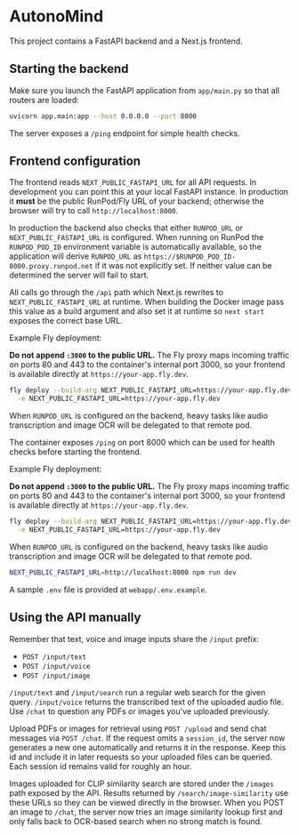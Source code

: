# AutonoMind

This project contains a FastAPI backend and a Next.js frontend.

## Starting the backend

Make sure you launch the FastAPI application from `app/main.py` so that all routers are loaded:

```bash
uvicorn app.main:app --host 0.0.0.0 --port 8000
```
The server exposes a `/ping` endpoint for simple health checks.

## Frontend configuration

The frontend reads `NEXT_PUBLIC_FASTAPI_URL` for all API requests. In
development you can point this at your local FastAPI instance. In production it
**must** be the public RunPod/Fly URL of your backend; otherwise the browser
will try to call `http://localhost:8000`.

In production the backend also checks that either `RUNPOD_URL` or
`NEXT_PUBLIC_FASTAPI_URL` is configured. When running on RunPod the
`RUNPOD_POD_ID` environment variable is automatically available, so the
application will derive `RUNPOD_URL` as
`https://$RUNPOD_POD_ID-8000.proxy.runpod.net` if it was not explicitly set.
If neither value can be determined the server will fail to start.

All calls go through the `/api` path which Next.js rewrites to
`NEXT_PUBLIC_FASTAPI_URL` at runtime. When building the Docker image pass this
value as a build argument and also set it at runtime so `next start` exposes the
correct base URL.

Example Fly deployment:

**Do not append `:3000` to the public URL.** The Fly proxy maps
incoming traffic on ports 80 and 443 to the container's internal port 3000,
so your frontend is available directly at `https://your-app.fly.dev`.

```bash
fly deploy --build-arg NEXT_PUBLIC_FASTAPI_URL=https://your-app.fly.dev \
  -e NEXT_PUBLIC_FASTAPI_URL=https://your-app.fly.dev
```

When `RUNPOD_URL` is configured on the backend, heavy tasks like audio
transcription and image OCR will be delegated to that remote pod.

The container exposes `/ping` on port 8000 which can be used for health checks
before starting the frontend.

Example Fly deployment:

**Do not append `:3000` to the public URL.** The Fly proxy maps
incoming traffic on ports 80 and 443 to the container's internal port 3000,
so your frontend is available directly at `https://your-app.fly.dev`.

```bash
fly deploy --build-arg NEXT_PUBLIC_FASTAPI_URL=https://your-app.fly.dev \
  -e NEXT_PUBLIC_FASTAPI_URL=https://your-app.fly.dev
```

When `RUNPOD_URL` is configured on the backend, heavy tasks like audio
transcription and image OCR will be delegated to that remote pod.

```bash
NEXT_PUBLIC_FASTAPI_URL=http://localhost:8000 npm run dev
```

A sample `.env` file is provided at `webapp/.env.example`.

## Using the API manually

Remember that text, voice and image inputs share the `/input` prefix:

- `POST /input/text`
- `POST /input/voice`
- `POST /input/image`

`/input/text` and `/input/search` run a regular web search for the given query.
`/input/voice` returns the transcribed text of the uploaded audio file.
Use `/chat` to question any PDFs or images you've uploaded previously.

Upload PDFs or images for retrieval using `POST /upload` and send chat messages via `POST /chat`.
If the request omits a `session_id`, the server now generates a new one automatically and
returns it in the response. Keep this id and include it in later requests so your uploaded
files can be queried. Each session id remains valid for roughly an hour.

Images uploaded for CLIP similarity search are stored under the `/images`
path exposed by the API. Results returned by `/search/image-similarity` use
these URLs so they can be viewed directly in the browser.
When you POST an image to `/chat`, the server now tries an image similarity
lookup first and only falls back to OCR-based search when no strong match is
found.
